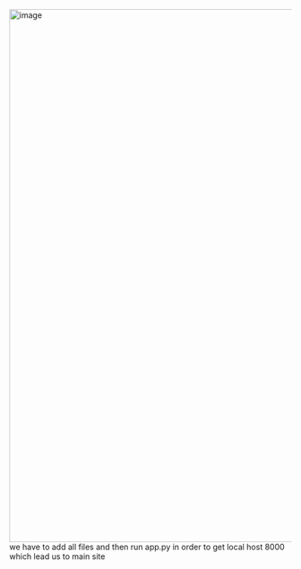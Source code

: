 <img width="953" alt="image" src="https://github.com/divyarupa0703/virtual-cooking-assistant/assets/139247811/b2075796-b99d-41e9-a96b-f911ca7cf680">
we have to add all files and then run app.py in order to get local host 8000 which lead us to main site 
